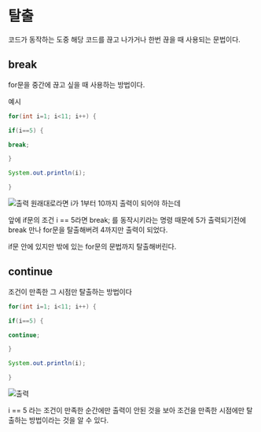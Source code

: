 # 탈출

코드가 동작하는 도중 해당 코드를 끊고 나가거나 한번 끊을 때 사용되는 문법이다.
## break

for문을 중간에 끊고 싶을 때 사용하는 방법이다.

예시
```java
for(int i=1; i<11; i++) {

if(i==5) {

break;

}

System.out.println(i);

}
```

![출력](https://github.com/juniel1299/juniel1299.github.io/assets/62318700/b28f128a-6df3-4514-bd79-1260f447b024)
원래대로라면 i가 1부터 10까지 출력이 되어야 하는데 

앞에 if문의 조건 i == 5라면 break; 를 동작시키라는 명령 때문에 
5가 출력되기전에 break 만나 for문을 탈출해버려 4까지만 출력이 되었다. 

if문 안에 있지만 밖에 있는 for문의 문법까지 탈출해버린다.


## continue

조건이 만족한 그 시점만 탈출하는 방법이다

```java
for(int i=1; i<11; i++) {

if(i==5) {

continue;

}

System.out.println(i);

}
```
![출력](https://github.com/juniel1299/juniel1299.github.io/assets/62318700/61d3be6b-c536-4a5a-aa87-2b47ca55d544)

i == 5 라는 조건이 만족한 순간에만 출력이 안된 것을 보아 조건을 만족한 시점에만 탈출하는 방법이라는 것을 알 수 있다.